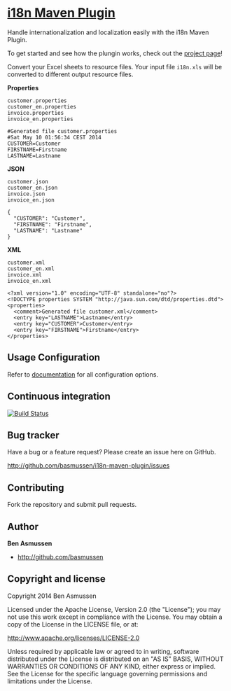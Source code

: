 # [i18n Maven Plugin]( http://github.com/basmussen/i18n-maven-plugin/ )

Handle internationalization and localization easily with the i18n Maven Plugin.

To get started and see how the plungin works, check out the [project page][project-page]!

[project-page]: http://basmussen.github.io/i18n-maven-plugin/


Convert your Excel sheets to resource files. Your input file `i18n.xls` will be converted to different output resource files.

**Properties**

```
customer.properties
customer_en.properties
invoice.properties
invoice_en.properties
```
```
#Generated file customer.properties
#Sat May 10 01:56:34 CEST 2014
CUSTOMER=Customer
FIRSTNAME=Firstname
LASTNAME=Lastname

```

**JSON**

```
customer.json
customer_en.json
invoice.json
invoice_en.json
```

```
{
  "CUSTOMER": "Customer",
  "FIRSTNAME": "Firstname",
  "LASTNAME": "Lastname"
}
```

**XML**

```
customer.xml
customer_en.xml
invoice.xml
invoice_en.xml
```

```
<?xml version="1.0" encoding="UTF-8" standalone="no"?>
<!DOCTYPE properties SYSTEM "http://java.sun.com/dtd/properties.dtd">
<properties>
  <comment>Generated file customer.xml</comment>
  <entry key="LASTNAME">Lastname</entry>
  <entry key="CUSTOMER">Customer</entry>
  <entry key="FIRSTNAME">Firstname</entry>
</properties>
```

##  Usage Configuration

Refer to [documentation][i18n-config] for all configuration options.

[i18n-config]: http://basmussen.github.io/i18n-maven-plugin/gettings-started.html

## Continuous integration

[![Build Status](https://travis-ci.org/basmussen/i18n-maven-plugin.svg)](https://travis-ci.org/basmussen/i18n-maven-plugin)

## Bug tracker

Have a bug or a feature request? Please create an issue here on GitHub.

http://github.com/basmussen/i18n-maven-plugin/issues


## Contributing

Fork the repository and submit pull requests.


## Author

**Ben Asmussen**

+ http://github.com/basmussen


## Copyright and license

Copyright 2014 Ben Asmussen

Licensed under the Apache License, Version 2.0 (the "License");
you may not use this work except in compliance with the License.
You may obtain a copy of the License in the LICENSE file, or at:

   http://www.apache.org/licenses/LICENSE-2.0

Unless required by applicable law or agreed to in writing, software
distributed under the License is distributed on an "AS IS" BASIS,
WITHOUT WARRANTIES OR CONDITIONS OF ANY KIND, either express or implied.
See the License for the specific language governing permissions and
limitations under the License.
